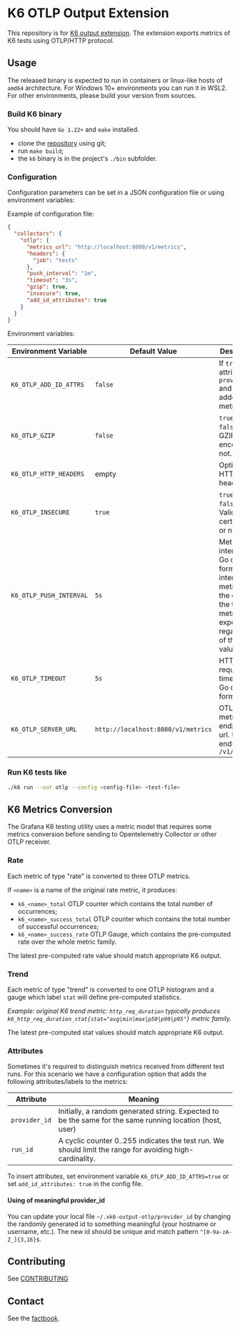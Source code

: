 # K6 OTLP Output Extension

This repository is for [K6 output extension](https://k6.io/docs/extensions/). The extension exports metrics of K6 tests using OTLP/HTTP protocol.

## Usage

The released binary is expected to run in containers or linux-like hosts of `amd64` architecture.
For Windows 10+ environments you can run it in  WSL2.
For other environments, please build your version from sources.

### Build K6 binary

You should have `Go 1.22+` and `make` installed.

- clone the [repository](https://github.com/mdsol/xk6-output-otlp) using git;
- run `make build`;
- the `k6` binary is in the project's `./bin` subfolder.

### Configuration

Configuration parameters can be set in a JSON configuration file or using environment variables:

Example of configuration file:

```json
{
  "collectors": {
    "otlp": {
      "metrics_url": "http://localhost:8080/v1/metrics",
      "headers": {
        "job": "tests"
      },
      "push_interval": "1m",
      "timeout": "3s",
      "gzip": true,
      "insecure": true,
      "add_id_attributes": true
    }
  }
}
```

Environment variables:

| Environment Variable       | Default Value | Description |
|----------------------------|---------------|-------------|
| `K6_OTLP_ADD_ID_ATTRS`     | `false`       | If `true`, attributes `provider_id` and `run_id` added to metrics. |
| `K6_OTLP_GZIP`             | `false`       | `true` or `false`. Use GZIP encoding or not.  |
| `K6_OTLP_HTTP_HEADERS`     | empty         | Optional HTTP headers |
| `K6_OTLP_INSECURE`         | `true`        | `true` or `false`. Validate SSL certificate or not. |
| `K6_OTLP_PUSH_INTERVAL`    | `5s`          | Metric push interval in Go duration format for intermediate metrics. At the end on the test metrics exported regardless of this value. |
| `K6_OTLP_TIMEOUT`          | `5s`          | HTTP request timeout  in Go duration format |
| `K6_OTLP_SERVER_URL`       | `http://localhost:8080/v1/metrics`| OTLP metrics endpoint url. Usually ends with `/v1/metrics` |

### Run K6 tests like

  ```sh
  ./k6 run --out otlp --config <config-file> <test-file>
  ```

## K6 Metrics Conversion

The Grafana K6 testing utility uses a metric model that requires some metrics conversion before sending to Opentelemetry Collector or other OTLP receiver.

### Rate

Each metric of type "rate" is converted to three OTLP metrics.

If `<name>` is a name of the original rate metric, it produces:

- `k6_<name>_total` OTLP counter which contains the total number of occurrences;
- `k6_<name>_success_total` OTLP counter which contains the total number of successful occurrences;
- `k6_<name>_success_rate` OTLP Gauge, which contains the pre-computed rate over the whole metric family. 

The latest pre-computed rate value should match appropriate K6 output.

### Trend

Each metric of type "trend" is converted to one OTLP histogram and
a gauge which label `stat` will define pre-computed statistics.

_Example: original K6 trend metric: `http_req_duration` typically produces `k6_http_req_duration_stat{stat="avg|min|max|p50|p90|p95"}` metric family._

The latest pre-computed stat values should match appropriate K6 output.

### Attributes

Sometimes it's required to distinguish metrics received from different test runs. For this scenario we have
a configuration option that adds the following attributes/labels to the metrics:

| Attribute     | Meaning |
|---------------|---------|
| `provider_id` | Initially, a random generated string. Expected to be the same for the same running location (host, user) |
| `run_id`      | A cyclic counter 0..255 indicates the test run. We should limit the range for avoiding high-cardinality. |

To insert attributes, set environment variable `K6_OTLP_ADD_ID_ATTRS=true`
or set `add_id_attributes: true` in the config file.

#### Using of meaningful provider_id

You can update your local file `~/.xk6-output-otlp/provider_id` by changing the randomly generated id to
something meaningful (your hostname or username, etc.).
The new id should be unique and match pattern `^[0-9a-zA-Z_]{3,16}$`.

## Contributing

See [CONTRIBUTING](./CONTRIBUTING.md)

## Contact

See the [factbook](factbook.yaml).
